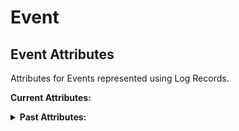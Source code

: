 <!-- NOTE: THIS FILE IS AUTOGENERATED. DO NOT EDIT BY HAND. -->
<!-- see templates/registry/markdown/attribute_namespace.md.j2 -->

# Event

## Event Attributes

Attributes for Events represented using Log Records.

**Current Attributes:**
<details>
<summary><b>Past Attributes:</b></summary>

| Key | Type | Summary | Example Values | Deprecation Explanation |
|---|---|---|---|---|
| <a id="event-name" href="#event-name">`event.name`</a> | string | Identifies the class / type of event. | `browser.mouse.click`; `device.app.lifecycle` |  The value of this attribute MUST now be set as the value of the EventName field on the LogRecord to indicate that the LogRecord represents an Event.  |

</details>
